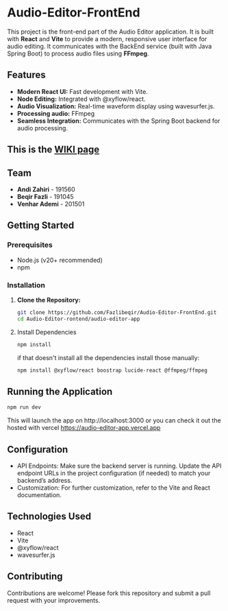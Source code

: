 # Audio-Editor-FrontEnd
This project is the front-end part of the Audio Editor application. It is built with **React** and **Vite** to provide a modern, responsive user interface for audio editing. 
It communicates with the BackEnd service (built with Java Spring Boot) to process audio files using **FFmpeg**.

## Features

- **Modern React UI:** Fast development with Vite.
- **Node Editing:** Integrated with @xyflow/react.
- **Audio Visualization:** Real-time waveform display using wavesurfer.js.
- **Processing audio:**  FFmpeg
- **Seamless Integration:** Communicates with the Spring Boot backend for audio processing.

## This is the [WIKI page](https://github.com/Fazlibeqir/Audio-Editor-FrontEnd/wiki) 

## Team

- **Andi Zahiri** - 191560
- **Beqir Fazli** - 191045
- **Venhar Ademi** - 201501

## Getting Started

### Prerequisites

- Node.js (v20+ recommended)
- npm 

### Installation

1. **Clone the Repository:**
   ```bash
   git clone https://github.com/Fazlibeqir/Audio-Editor-FrontEnd.git
   cd Audio-Editor-rontend/audio-editor-app
   ```
2. Install Dependencies
   ```bash
   npm install
   ```
   if that doesn't install all the dependencies install those manually:
   ```bash
   npm install @xyflow/react boostrap lucide-react @ffmpeg/ffmpeg
   ```
## Running the Application
   ```bash
   npm run dev
   ```
  This will launch the app on http://localhost:3000 or you can check it out the hosted with vercel https://audio-editor-app.vercel.app
## Configuration
- API Endpoints: Make sure the backend server is running. Update the API endpoint URLs in the project configuration (if needed) to match your backend’s address.
- Customization: For further customization, refer to the Vite and React documentation.
## Technologies Used
- React
- Vite
- @xyflow/react
- wavesurfer.js
## Contributing
Contributions are welcome! Please fork this repository and submit a pull request with your improvements.
